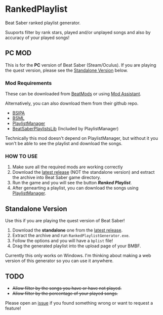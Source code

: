 # RankedPlaylist
Beat Saber ranked playlist generator.

Suuports filter by rank stars, played and/or unplayed songs and also by accuracy of your played songs!

## PC MOD
This is for the **PC** version of Beat Saber (Steam/Oculus). If you are playing the quest version, please see the [Standalone Version](#standalone-version) below.

### Mod Requirements
These can be downloaded from [BeatMods](https://beatmods.com/#/mods) or using [Mod Assistant](https://github.com/Assistant/ModAssistant/releases/latest).

Alternatively, you can also download them from their github repo.
* [BSIPA](https://github.com/bsmg/BeatSaber-IPA-Reloaded)
* [BSML](https://github.com/monkeymanboy/BeatSaberMarkupLanguage)
* [PlaylistManager](https://github.com/rithik-b/PlaylistManager)
* [BeatSaberPlaylistsLib](https://github.com/Zingabopp/BeatSaberPlaylistsLib) (Included by PlaylistManager)

Technically this mod doesn't depend on PlaylistManager, but without it you won't be able to see the playlist and download the songs.

### HOW TO USE
1. Make sure all the required mods are working correctly
2. Download the [latest release](https://github.com/qe201020335/RankedPlaylist/releases/latest) (NOT the standalone version) and extract the archive into Beat Saber game directory.
3. Run the game and you will see the button ***Ranked Playlist***.
4. After genearting a playlist, you can download the songs using [PlaylistManager](https://github.com/rithik-b/PlaylistManager).

## Standalone Version
Use this if you are playing the quest version of Beat Saber!

1. Download the **standalone** one from the [latest release](https://github.com/qe201020335/RankedPlaylist/releases/latest).
2. Extract the archive and run `RankedPlaylistGenerator.exe`.
3. Follow the options and you will have a `bplist` file!
4. Drag the generated playlist into the upload page of your BMBF.

Currently this only works on Windows. I'm thinking about making a web version of this generator so you can use it anywhere.

## TODO
* <s> Allow filter by the songs you have or have not played. </s>
* <s> Allow filter by the percentage of your played songs. </s>

Please open an [issue](https://github.com/qe201020335/RankedPlaylist/issues) if you found something wrong or want to request a feature!
